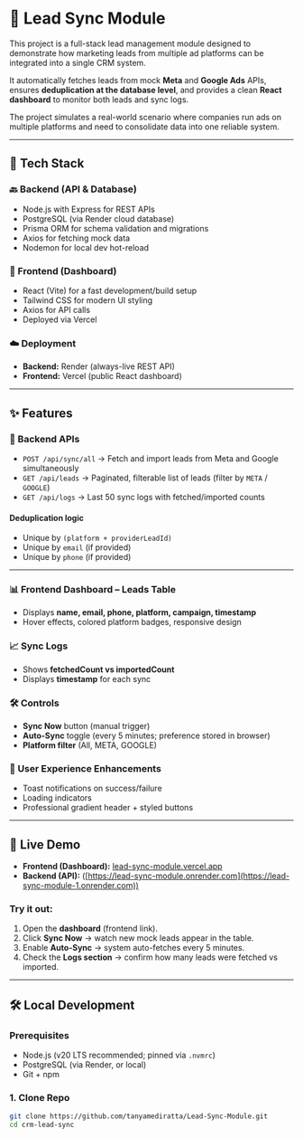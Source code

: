 # 📌 Lead Sync Module  

This project is a full-stack lead management module designed to demonstrate how marketing leads from multiple ad platforms can be integrated into a single CRM system.  

It automatically fetches leads from mock **Meta** and **Google Ads** APIs, ensures **deduplication at the database level**, and provides a clean **React dashboard** to monitor both leads and sync logs.  

The project simulates a real-world scenario where companies run ads on multiple platforms and need to consolidate data into one reliable system.  

---

## 🚀 Tech Stack  

### 🔙 Backend (API & Database)  
- Node.js with Express for REST APIs  
- PostgreSQL (via Render cloud database)  
- Prisma ORM for schema validation and migrations  
- Axios for fetching mock data  
- Nodemon for local dev hot-reload  

### 🎨 Frontend (Dashboard)  
- React (Vite) for a fast development/build setup  
- Tailwind CSS for modern UI styling  
- Axios for API calls  
- Deployed via Vercel  

### ☁️ Deployment  
- **Backend:** Render (always-live REST API)  
- **Frontend:** Vercel (public React dashboard)  

---

## ✨ Features  

### 🔗 Backend APIs  
- `POST /api/sync/all` → Fetch and import leads from Meta and Google simultaneously  
- `GET /api/leads` → Paginated, filterable list of leads (filter by `META` / `GOOGLE`)  
- `GET /api/logs` → Last 50 sync logs with fetched/imported counts  

#### Deduplication logic  
- Unique by `(platform + providerLeadId)`  
- Unique by `email` (if provided)  
- Unique by `phone` (if provided)  

---

### 📊 Frontend Dashboard – Leads Table  
- Displays **name, email, phone, platform, campaign, timestamp**  
- Hover effects, colored platform badges, responsive design  

### 📈 Sync Logs  
- Shows **fetchedCount vs importedCount**  
- Displays **timestamp** for each sync  

### 🛠 Controls  
- **Sync Now** button (manual trigger)  
- **Auto-Sync** toggle (every 5 minutes; preference stored in browser)  
- **Platform filter** (All, META, GOOGLE)  

### 🎨 User Experience Enhancements  
- Toast notifications on success/failure  
- Loading indicators  
- Professional gradient header + styled buttons  

---

## 🔗 Live Demo  

- **Frontend (Dashboard):** [lead-sync-module.vercel.app](https://lead-sync-module.vercel.app)  
- **Backend (API):** ([https://lead-sync-module.onrender.com](https://lead-sync-module-1.onrender.com))  

### Try it out:  
1. Open the **dashboard** (frontend link).  
2. Click **Sync Now** → watch new mock leads appear in the table.  
3. Enable **Auto-Sync** → system auto-fetches every 5 minutes.  
4. Check the **Logs section** → confirm how many leads were fetched vs imported.  

---


## 🛠 Local Development  

### Prerequisites  
- Node.js (v20 LTS recommended; pinned via `.nvmrc`)  
- PostgreSQL (via Render, or local)  
- Git + npm  

### 1. Clone Repo  
```bash
git clone https://github.com/tanyamediratta/Lead-Sync-Module.git
cd crm-lead-sync
